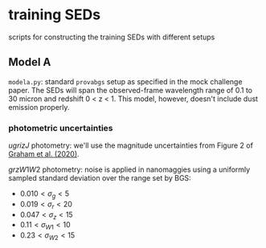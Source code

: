 # training SEDs 
scripts for constructing the training SEDs with different setups 

## Model A 
`modela.py`: standard `provabgs` setup as specified in the mock challenge
paper. The SEDs will span the observed-frame wavelength range of 0.1 to 30 micron 
and redshift 0 < z < 1. This model, however, doesn't include dust emission properly. 

### photometric uncertainties  
$ugrizJ$ photometry: we'll use the magnitude uncertainties from Figure 2 of
[Graham et al. (2020)](https://iopscience.iop.org/article/10.3847/1538-3881/ab8a43/pdf). 


$grzW1W2$ photometry: noise is applied in nanomaggies using a uniformly sampled
standard deviation over the range set by BGS: 
- $0.010 < \sigma_g < 5$ 
- $0.019 < \sigma_r < 20$
- $0.047 < \sigma_z < 15$
- $0.11 < \sigma_{W1} < 10$
- $0.23 < \sigma_{W2} < 15$

